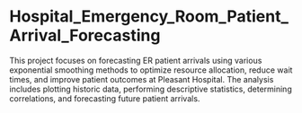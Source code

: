 # Hospital_Emergency_Room_Patient_Arrival_Forecasting
This project focuses on forecasting ER patient arrivals using various exponential smoothing methods to optimize resource allocation, reduce wait times, and improve patient outcomes at Pleasant Hospital. The analysis includes plotting historic data, performing descriptive statistics, determining correlations, and forecasting future patient arrivals.
